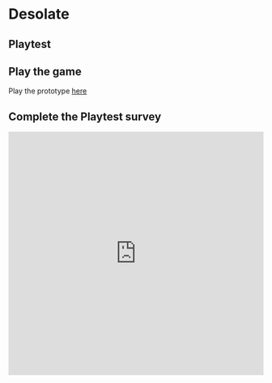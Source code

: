 # Desolate
## Playtest

## Play the game
Play the prototype [here](../Prototype/Desolate.html)

## Complete the Playtest survey

<iframe width="640px" height= "480px" src= "https://forms.office.com/Pages/ResponsePage.aspx?id=FRGudvwe8kqlNuKyRDrxoPhV2Uzx39dDhtFqgf87DqtUNkNXT0c3QkJQOUxDNVZTOTFPQk5NM1RQMy4u&embed=true" frameborder= "0" marginwidth= "0" marginheight= "0" style= "border: none; max-width:100%; max-height:100vh" allowfullscreen webkitallowfullscreen mozallowfullscreen msallowfullscreen> </iframe>
